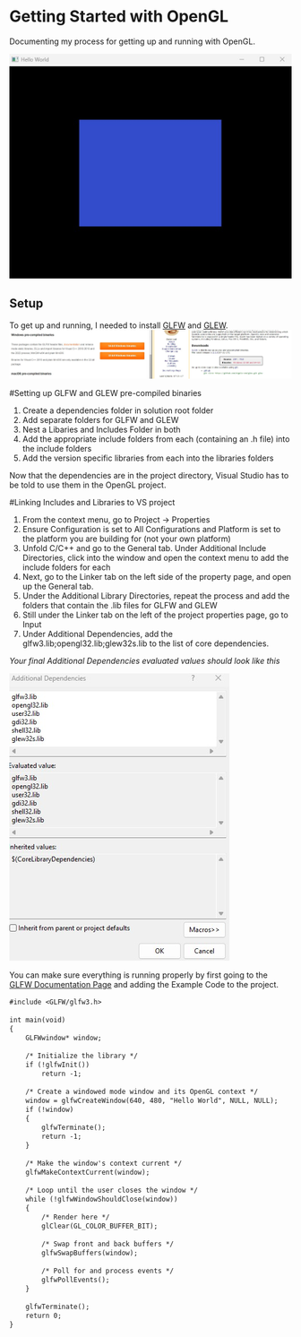 # Getting Started with OpenGL

Documenting my process for getting up and running with OpenGL.

![First Tiny Square](OpenGL3/res/images/screenshot.jpg)

## Setup

To get up and running, I needed to install [GLFW](https://www.glfw.org/download.html) and [GLEW](https://glew.sourceforge.net/). 
![Precompiled Binaries](OpenGL3/res/images/BinariesDownload.jpg)

#Setting up GLFW and GLEW pre-compiled binaries

1.  Create a dependencies folder in solution root folder
2.  Add separate folders for GLFW and GLEW
3.  Nest a Libaries and Includes Folder in both 
4.  Add the appropriate include folders from each (containing an .h file) into the include folders
5.  Add the version specific libraries from each into the libraries folders

Now that the dependencies are in the project directory, Visual Studio has to be told to use them in the OpenGL project.

#Linking Includes and Libraries to VS project

1. From the context menu, go to Project -> Properties
2. Ensure Configuration is set to All Configurations and Platform is set to the platform you are building for (not your own platform)
3. Unfold C/C++ and go to the General tab.  Under Additional Include Directories, click into the window and open the context menu to add the include folders for each
4. Next, go to the Linker tab on the left side of the property page, and open up the General tab. 
5. Under the Additional Library Directories, repeat the process and add the folders that contain the .lib files for GLFW and GLEW
6. Still under the Linker tab on the left of the project properties page, go to Input
7. Under Additional Dependencies, add the glfw3.lib;opengl32.lib;glew32s.lib to the list of core dependencies. 

_Your final Additional Dependencies evaluated values should look like this_

![Additional Dependencies](OpenGL3/res/images/AdditionalDependencies.jpg)

You can make sure everything is running properly by first going to the [GLFW Documentation Page](https://www.glfw.org/documentation.html) and adding the Example Code to the project.

```
#include <GLFW/glfw3.h>

int main(void)
{
    GLFWwindow* window;

    /* Initialize the library */
    if (!glfwInit())
        return -1;

    /* Create a windowed mode window and its OpenGL context */
    window = glfwCreateWindow(640, 480, "Hello World", NULL, NULL);
    if (!window)
    {
        glfwTerminate();
        return -1;
    }

    /* Make the window's context current */
    glfwMakeContextCurrent(window);

    /* Loop until the user closes the window */
    while (!glfwWindowShouldClose(window))
    {
        /* Render here */
        glClear(GL_COLOR_BUFFER_BIT);

        /* Swap front and back buffers */
        glfwSwapBuffers(window);

        /* Poll for and process events */
        glfwPollEvents();
    }

    glfwTerminate();
    return 0;
}
```




